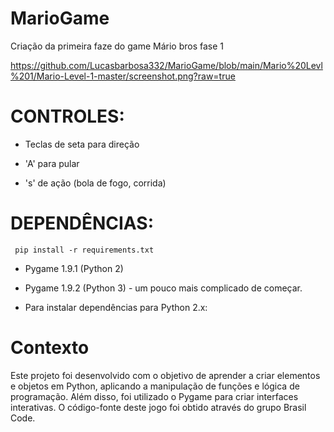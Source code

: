 # MarioGame
Criação da primeira faze do game Mário bros fase 1

https://github.com/Lucasbarbosa332/MarioGame/blob/main/Mario%20Levl%201/Mario-Level-1-master/screenshot.png?raw=true

# CONTROLES:

* Teclas de seta para direção

* 'A' para pular

* 's' de ação (bola de fogo, corrida)


# DEPENDÊNCIAS:
     pip install -r requirements.txt

* Pygame 1.9.1 (Python 2)

* Pygame 1.9.2 (Python 3) - um pouco mais complicado de começar.

* Para instalar dependências para Python 2.x:

# Contexto 

Este projeto foi desenvolvido com o objetivo de aprender a criar elementos e objetos em Python, aplicando a manipulação de funções e lógica de programação. Além disso, foi utilizado o Pygame para criar interfaces interativas. O código-fonte deste jogo foi obtido através do grupo Brasil Code.
